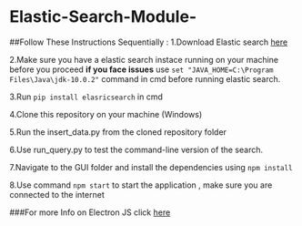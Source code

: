 # Elastic-Search-Module-

##Follow These Instructions Sequentially :
1.Download Elastic search [here](https://www.elastic.co/downloads/elasticsearch)

2.Make sure you have a elastic search instace running on your machine before you proceed **if you face issues** use `set "JAVA_HOME=C:\Program Files\Java\jdk-10.0.2"` command in cmd before running elastic search.

3.Run `pip install elasricsearch` in cmd

4.Clone this repository on your machine (Windows) 

5.Run the insert_data.py from the cloned repository folder 

6.Use run_query.py to test the command-line version of the search.

7.Navigate to the GUI folder and install the dependencies using `npm install` 

8.Use command `npm start` to start the application , make sure you are connected to the internet 

###For more Info on Electron JS click [here](https://electronjs.org/)
